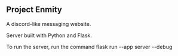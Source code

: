 Project Enmity
----
A discord-like messaging website.

Server built with Python and Flask.

To run the server, run the command flask run --app server --debug
